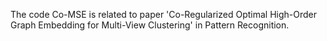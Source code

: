 The code Co-MSE is related to paper 'Co-Regularized Optimal High-Order Graph Embedding for
Multi-View Clustering' in Pattern Recognition.
